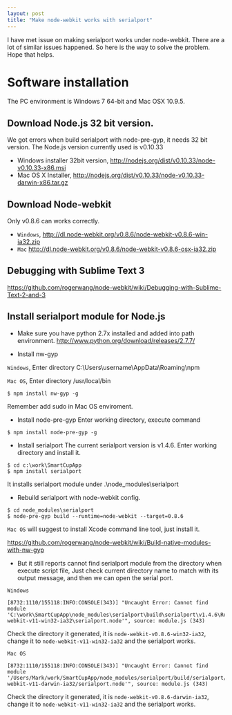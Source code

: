 ```yaml
---
layout: post
title: "Make node-webkit works with serialport"
---
```


I have met issue on making serialport works under node-webkit. There are a lot of similar issues happened. So here is the way to solve the problem. Hope that helps.

# Software installation 
The PC environment is Windows 7 64-bit and Mac OSX 10.9.5.

## Download Node.js 32 bit version.
We got errors when build serialport with node-pre-gyp, it needs 32 bit version. The Node.js version currently used is v0.10.33

* Windows installer 32bit version, 
http://nodejs.org/dist/v0.10.33/node-v0.10.33-x86.msi
* Mac OS X Installer, 
http://nodejs.org/dist/v0.10.33/node-v0.10.33-darwin-x86.tar.gz

## Download Node-webkit
Only v0.8.6 can works correctly. 
* `Windows`, http://dl.node-webkit.org/v0.8.6/node-webkit-v0.8.6-win-ia32.zip
* `Mac` http://dl.node-webkit.org/v0.8.6/node-webkit-v0.8.6-osx-ia32.zip

## Debugging with Sublime Text 3
https://github.com/rogerwang/node-webkit/wiki/Debugging-with-Sublime-Text-2-and-3


## Install serialport module for Node.js
* Make sure you have python 2.7x installed and added into path environment. 
http://www.python.org/download/releases/2.7.7/

* Install nw-gyp 

`Windows`, Enter directory C:\Users\username\AppData\Roaming\npm

`Mac OS`, Enter directory /usr/local/bin

```
$ npm install nw-gyp -g
```

Remember add sudo in Mac OS enviroment. 

* Install node-pre-gyp
Enter working directory, execute command

```
$ npm install node-pre-gyp -g
```

* Install serialport 
The current serialport version is v1.4.6. Enter working directory and install it.

```
$ cd c:\work\SmartCupApp
$ npm install serialport
```
It installs serialport module under .\node_modules\serialport

* Rebuild serialport with node-webkit config.

```
$ cd node_modules\serialport
$ node-pre-gyp build --runtime=node-webkit --target=0.8.6 
```

`Mac OS` will suggest to install Xcode command line tool, just install it.

https://github.com/rogerwang/node-webkit/wiki/Build-native-modules-with-nw-gyp

* But it still reports cannot find serialport module from the directory when execute script file, Just check current directory name to match with its output message, and then we can open the serial port. 

`Windows`

```
[8732:1110/155118:INFO:CONSOLE(343)] "Uncaught Error: Cannot find module 'C:\work\SmartCupApp\node_modules\serialport\build\serialport\v1.4.6\Release\node-webkit-v11-win32-ia32\serialport.node'", source: module.js (343)
```

Check the directory it generated, it is `node-webkit-v0.8.6-win32-ia32`, change it to `node-webkit-v11-win32-ia32` and the serialport works. 


`Mac OS`

```
[8732:1110/155118:INFO:CONSOLE(343)] "Uncaught Error: Cannot find module '/Users/Mark/work/SmartCupApp/node_modules/serialport/build/serialport/v1.4.6/Release/node-webkit-v11-darwin-ia32/serialport.node'", source: module.js (343)
```

Check the directory it generated, it is `node-webkit-v0.8.6-darwin-ia32`, change it to `node-webkit-v11-win32-ia32` and the serialport works. 
